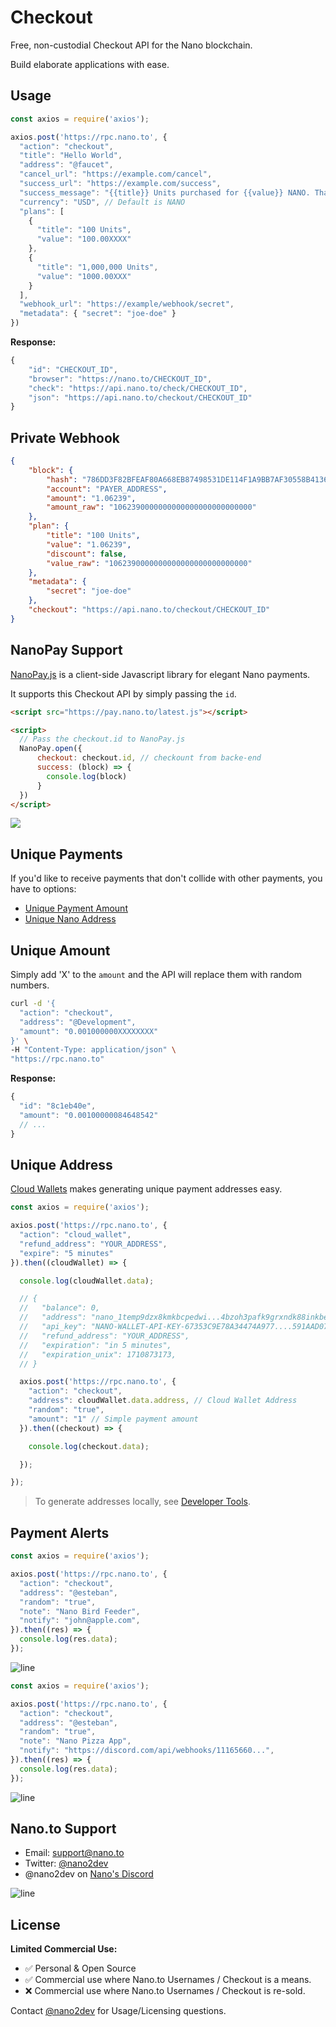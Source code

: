 # Checkout

Free, non-custodial Checkout API for the Nano blockchain.

Build elaborate applications with ease.

## Usage

```js
const axios = require('axios');

axios.post('https://rpc.nano.to', {
  "action": "checkout",
  "title": "Hello World",
  "address": "@faucet",
  "cancel_url": "https://example.com/cancel",
  "success_url": "https://example.com/success",
  "success_message": "{{title}} Units purchased for {{value}} NANO. Thanks, come again.",
  "currency": "USD", // Default is NANO
  "plans": [
    { 
      "title": "100 Units", 
      "value": "100.00XXXX"
    },
    { 
      "title": "1,000,000 Units", 
      "value": "1000.00XXX"
    }
  ],
  "webhook_url": "https://example/webhook/secret",
  "metadata": { "secret": "joe-doe" }
})
```

**Response:**

```js
{
    "id": "CHECKOUT_ID",
    "browser": "https://nano.to/CHECKOUT_ID",
    "check": "https://api.nano.to/check/CHECKOUT_ID",
    "json": "https://api.nano.to/checkout/CHECKOUT_ID"
}
```

## Private Webhook

```json
{
    "block": {
        "hash": "786DD3F82BFEAF80A668EB87498531DE114F1A9BB7AF30558B4136AB69F5133E",
        "account": "PAYER_ADDRESS",
        "amount": "1.06239",
        "amount_raw": "1062390000000000000000000000000"
    },
    "plan": {
        "title": "100 Units",
        "value": "1.06239",
        "discount": false,
        "value_raw": "1062390000000000000000000000000"
    },
    "metadata": {
        "secret": "joe-doe"
    },
    "checkout": "https://api.nano.to/checkout/CHECKOUT_ID"
}
```

## NanoPay Support

[NanoPay.js](/nanopay) is a client-side Javascript library for elegant Nano payments.

It supports this Checkout API by simply passing the ```id```. 

```html
<script src="https://pay.nano.to/latest.js"></script>

<script>
  // Pass the checkout.id to NanoPay.js
  NanoPay.open({ 
      checkout: checkout.id, // checkount from backe-end
      success: (block) => {
        console.log(block)
      }
  })
</script>
```

![](https://camo.githubusercontent.com/d2bdb483a89f85d5d2c9dc2a223e1732a468dd73dc22b7282e6d759333162951/68747470733a2f2f7062732e7477696d672e636f6d2f6d656469612f465f344b366636586f4141597450453f666f726d61743d6a7067266e616d653d6d656469756d)



## Unique Payments

If you'd like to receive payments that don't collide with other payments, you have to options:

- [Unique Payment Amount](#unique-amount)
- [Unique Nano Address](#unique-address)

## Unique Amount

Simply add 'X' to the ```amount``` and the API will replace them with random numbers. 

```bash
curl -d '{
  "action": "checkout",
  "address": "@Development",
  "amount": "0.001000000XXXXXXXX"
}' \
-H "Content-Type: application/json" \
"https://rpc.nano.to"
```

**Response:**
```js
{
  "id": "8c1eb40e",
  "amount": "0.00100000084648542"
  // ...
}
```

## Unique Address

[Cloud Wallets](/cloud) makes generating unique payment addresses easy. 

```js
const axios = require('axios');

axios.post('https://rpc.nano.to', {
  "action": "cloud_wallet",
  "refund_address": "YOUR_ADDRESS",
  "expire": "5 minutes"
}).then((cloudWallet) => {

  console.log(cloudWallet.data);

  // {
  //   "balance": 0,
  //   "address": "nano_1temp9dzx8kmkbcpedwi...4bzoh3pafk9grxndk88inkbe",
  //   "api_key": "NANO-WALLET-API-KEY-67353C9E78A34474A977....591AAD07D37FB94F84C",
  //   "refund_address": "YOUR_ADDRESS",
  //   "expiration": "in 5 minutes",
  //   "expiration_unix": 1710873173,
  // }

  axios.post('https://rpc.nano.to', {
    "action": "checkout",
    "address": cloudWallet.data.address, // Cloud Wallet Address
    "random": "true",
    "amount": "1" // Simple payment amount
  }).then((checkout) => {

    console.log(checkout.data);

  });

});
```

> To generate addresses locally, see [Developer Tools](https://hub.nano.org/developer-tools).

## Payment Alerts 

```js
const axios = require('axios');

axios.post('https://rpc.nano.to', {
  "action": "checkout",
  "address": "@esteban",
  "random": "true",
  "note": "Nano Bird Feeder",
  "notify": "john@apple.com",
}).then((res) => {
  console.log(res.data);
});
```

<img src="https://github.com/fwd/nano-docs/raw/master/images/email.jpeg" alt="line" style="
    height: auto;
    max-width: 510px;
">

```js
const axios = require('axios');

axios.post('https://rpc.nano.to', {
  "action": "checkout",
  "address": "@esteban",
  "random": "true",
  "note": "Nano Pizza App",
  "notify": "https://discord.com/api/webhooks/11165660...",
}).then((res) => {
  console.log(res.data);
});
```

<img src="https://github.com/fwd/nano-docs/raw/master/images/discord.jpeg" alt="line" style="
    height: auto;
    max-width: 510px;
">

## Nano.to Support

- Email: support@nano.to
- Twitter: [@nano2dev](https://twitter.com/nano2dev)
- @nano2dev on [Nano's Discord](https://discord.com/invite/RNAE2R9) 

![line](https://github.com/fwd/n2/raw/master/.github/line.png)

## License

**Limited Commercial Use:**

- ✅ Personal & Open Source
- ✅ Commercial use where Nano.to Usernames / Checkout is a means.
- ❌ Commercial use where Nano.to Usernames / Checkout is re-sold.

Contact [@nano2dev](mailto:support@nano.to) for Usage/Licensing questions.
